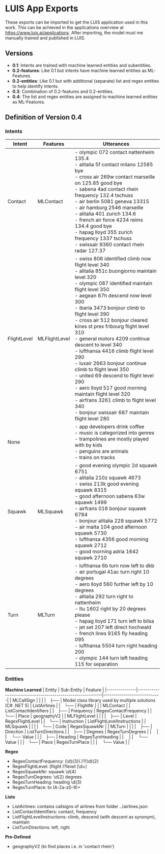 # LUIS App Exports

These exports can be imported to get the LUIS application used in this work.
This can be achieved in the applications overview at https://www.luis.ai/applications.
After importing, the model must me manually trained and published in LUIS.

## Versions
- **0.1**: Intents are trained with machine learned entities and subentities.
- **0.2-features**: Like 0.1 but intents have machine learned entities as ML-Features.
- **0.2-entities**: Like 0.1 but with additional (separate) list and regex entities to help identify intents.
- **0.3**: Combination of 0.2-features and 0.2-entities.
- **0.4**: The list and regex entities are assigned to machine learned entities as ML-Features.

## Definition of Version 0.4

### Intents

| Intent | Features | Utterances |
|-|-|-|
| Contact | MLContact | - olympic 072 contact nattenheim 135.4<br>- alitalia 5f contact milano 12585 bye<br>- cross air 269w contact marseille on 125.85 good bye<br>- sabena 4ad contact rhein frequency 132.4 tschuss<br>- air berlin 5081 geneva 13315<br>- air hamburg 2546 marseille<br>- alitalia 401 zurich 134.6<br>- french air force 4234 reims 134.4 good bye<br>- hapag lloyd 355 zurich frequency 1337 tschuss<br>- swissair 9360 contact rhein radar 127.37 |
| FlightLevel | MLFlightLevel | - swiss 806 identified climb now flight level 340<br>- alitalia 851c buongiorno maintain level 320<br>- olympic 087 identified maintain flight level 350<br>- aegean 87h descend now level 300<br>- iberia 3473 bonjour climb to flight level 390<br>- cross air 512 bonjour cleared kines st prex fribourg flight level 310<br>- general motors 4209 continue descent to level 340<br>- lufthansa 4416 climb flight level 290<br>- luxair 2663 bonjour continue climb to flight level 350<br>- united 69 descend to flight level 290<br>- aero lloyd 517 good morning maintain flight level 320<br>- airfrans 3261 climb to flight level 340<br>- bonjour swissair 687 maintain flight level 280 |
| None |  | - app developers drink coffee<br>- music is categorized into genres<br>- trampolines are mostly played with by kids<br>- penguins are animals<br>- trains on tracks |
| Squawk | MLSquawk | - good evening olympic 2d squawk 6751<br>- alitalia 210z squawk 4673<br>- swiss 213k good evening squawk 8315<br>- good afternoon sabena 63w squawk 1499<br>- airfrans 016 bonjour squawk 6784<br>- bonjour alitalia 228 squawk 5772<br>- air malta 104 good afternoon squawk 5730<br>- lufthansa 4356 good morning squawk 2712<br>- good morning adria 1642 squawk 2710 |
| Turn | MLTurn | - lufthansa 6b turn now left to dkb<br>- air portugal 41ac turn right 10 degrees<br>- aero lloyd 560 further left by 10 degrees<br>- alitalia 292 turn right to nattenheim<br>- ltu 1602 right by 20 degrees please<br>- hapag lloyd 171 turn left to bilsa<br>- jet set 207 left direct hochwald<br>- french lines 9165 fly heading 095<br>- lufthansa 5504 turn right heading 200<br>- olympic 144 turn left heading 115 for separation |




### Entities

**Machine Learned**
| Entity        | Sub-Entity                                                 | Feature                     |
|---------------|------------------------------------------------------------|-----------------------------|
| MLCallSign    |                                                            |                             |
|&emsp;├──      | Model class library used by multiple solutions (C# .NET 5) | ListAirlines                |
|&emsp;└──      | FlightNr                                                   |                             |
| MLContact     |                                                            | ListContactIdentifiers      |
|&emsp;├──      | Frequency                                                  | RegexContactFrequency       |
|&emsp;└──      | Place                                                      | geographyV2                 |
| MLFlightLevel |                                                            |                             |
|&emsp;├──      | Level                                                      | RegexFlightLevel            |
|&emsp;└──      | Instruction                                                | ListFlightLevelInstructions |
| MLSquawk      |                                                            |                             |
|&emsp;└──      | Code                                                       | RegexSquawkNr               |
| MLTurn        |                                                            |                             |
|&emsp;├──      | Direction                                                  | ListTurnDirections          |
|&emsp;├──      | Degrees                                                    | RegexTurnDegrees            |
|&emsp; \|      |&emsp; └── Value                                             |                             |
|&emsp;├──      | Heading                                                    | RegexTurnHeading            |
|&emsp; \|      |&emsp; └── Value                                             |                             |
|&emsp;└──      | Place                                                      | RegexTurnPlace              |
|               |&emsp; └── Value                                             |                             |




**Regex**
- RegexContactFrequency: (\d){3}(\.)?(\d){2}
- RegexFlightLevel: (flight )?level (\d+)
- RegexSquawkNr: squawk \d{4}
- RegexTurnDegrees: \d{2} degrees
- RegexTurnHeading: heading \d{3}
- RegexTurnPlace: to (A-Za-z0-9)+



**Lists**
- ListAirlines: contains callsigns of airlines from folder ../airlines.json
- ListContactIdentifiers: contact, frequency
- ListFlightLevelInstructions: climb, descend (with descent as synonym), maintain
- ListTurnDirections: left, right



**Pre-Defined**
- geographyV2 (to find places i.e. in 'contact rhein')
